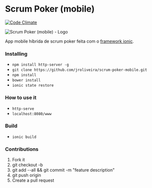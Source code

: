# Scrum Poker (mobile)

[![Code Climate](https://codeclimate.com/github/jroliveira/scrum-poker-mobile/badges/gpa.svg)](https://codeclimate.com/github/jroliveira/scrum-poker-mobile)

![Scrum Poker (mobile) - Logo][logo]

App mobile híbrida de scrum poker feita com o [framework ionic](http://ionicframework.com/).

### Installing

* `npm install http-server -g`
* `git clone https://github.com/jroliveira/scrum-poker-mobile.git`
* `npm install`
* `bower install`
* `ionic state restore`

### How to use it

* `http-serve`
* `localhost:8080/www`

### Build

* `ionic build`

### Contributions 

1. Fork it
2. git checkout -b <branch-name>
3. git add --all && git commit -m "feature description"
4. git push origin <branch-name>
5. Create a pull request

[logo]: https://raw.githubusercontent.com/jroliveira/scrum-poker-mobile/master/logo.png "Scrum Poker (mobile) - Logo"